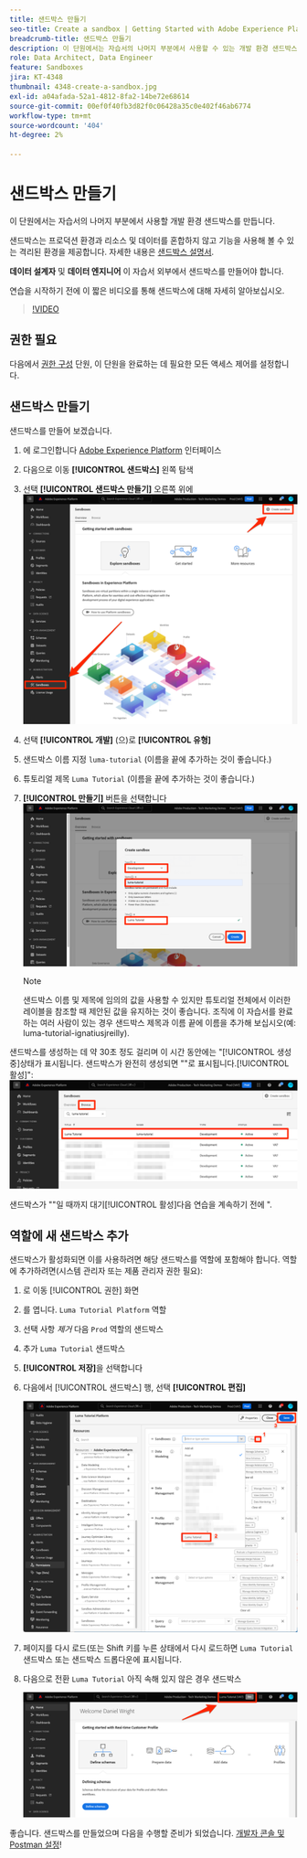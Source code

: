 ```yaml
---
title: 샌드박스 만들기
seo-title: Create a sandbox | Getting Started with Adobe Experience Platform for Data Architects and Data Engineers
breadcrumb-title: 샌드박스 만들기
description: 이 단원에서는 자습서의 나머지 부분에서 사용할 수 있는 개발 환경 샌드박스를 만듭니다.
role: Data Architect, Data Engineer
feature: Sandboxes
jira: KT-4348
thumbnail: 4348-create-a-sandbox.jpg
exl-id: a04afada-52a1-4812-8fa2-14be72e68614
source-git-commit: 00ef0f40fb3d82f0c06428a35c0e402f46ab6774
workflow-type: tm+mt
source-wordcount: '404'
ht-degree: 2%

---
```


# 샌드박스 만들기

<!--25min-->

이 단원에서는 자습서의 나머지 부분에서 사용할 개발 환경 샌드박스를 만듭니다.

샌드박스는 프로덕션 환경과 리소스 및 데이터를 혼합하지 않고 기능을 사용해 볼 수 있는 격리된 환경을 제공합니다. 자세한 내용은 [샌드박스 설명서](https://experienceleague.adobe.com/docs/experience-platform/sandbox/home.html?lang=ko-KR).

**데이터 설계자** 및 **데이터 엔지니어** 이 자습서 외부에서 샌드박스를 만들어야 합니다.

연습을 시작하기 전에 이 짧은 비디오를 통해 샌드박스에 대해 자세히 알아보십시오.
>[!VIDEO](https://video.tv.adobe.com/v/29838/?learn=on)

## 권한 필요

다음에서 [권한 구성](configure-permissions.md) 단원, 이 단원을 완료하는 데 필요한 모든 액세스 제어를 설정합니다.

<!--
* Permission items **[!UICONTROL Sandbox Administration]** > **[!UICONTROL View Sandboxes]** and **[!UICONTROL Manage Sandboxes]**
* Permission item **[!UICONTROL Sandboxes]** > **[!UICONTROL Prod]**
* User-role access to the `Luma Tutorial Platform` product profile
* Admin-level access to the `Luma Tutorial Platform` product profile
-->

## 샌드박스 만들기

샌드박스를 만들어 보겠습니다.

1. 에 로그인합니다 [Adobe Experience Platform](https://experience.adobe.com/platform) 인터페이스
1. 다음으로 이동 **[!UICONTROL 샌드박스]** 왼쪽 탐색
1. 선택 **[!UICONTROL 샌드박스 만들기]** 오른쪽 위에
   ![샌드박스 만들기 를 선택합니다](assets/sandbox-createSandbox.png)

1. 선택 **[!UICONTROL 개발]** (으)로 **[!UICONTROL 유형]**
1. 샌드박스 이름 지정 `luma-tutorial` (이름을 끝에 추가하는 것이 좋습니다.)
1. 튜토리얼 제목 `Luma Tutorial` (이름을 끝에 추가하는 것이 좋습니다.)
1. **[!UICONTROL 만들기]** 버튼을 선택합니다
   ![샌드박스 만들기](assets/sandbox-nameSandbox.png)
   >[!NOTE]
   >
   >샌드박스 이름 및 제목에 임의의 값을 사용할 수 있지만 튜토리얼 전체에서 이러한 레이블을 참조할 때 제안된 값을 유지하는 것이 좋습니다. 조직에 이 자습서를 완료하는 여러 사람이 있는 경우 샌드박스 제목과 이름 끝에 이름을 추가해 보십시오(예: luma-tutorial-ignatiusjreilly).

샌드박스를 생성하는 데 약 30초 정도 걸리며 이 시간 동안에는 &quot;[!UICONTROL 생성 중]상태가 표시됩니다. 샌드박스가 완전히 생성되면 &quot;&quot;로 표시됩니다.[!UICONTROL 활성]&quot;:
![활성 상태](assets/sandbox-active.png)

샌드박스가 &quot;&quot;일 때까지 대기[!UICONTROL 활성]다음 연습을 계속하기 전에 &quot;.

## 역할에 새 샌드박스 추가

샌드박스가 활성화되면 이를 사용하려면 해당 샌드박스를 역할에 포함해야 합니다. 역할에 추가하려면(시스템 관리자 또는 제품 관리자 권한 필요):

1. 로 이동 [!UICONTROL 권한] 화면
1. 를 엽니다. `Luma Tutorial Platform` 역할
1. 선택 사항 _제거_ 다음 `Prod` 역할의 샌드박스
1. 추가 `Luma Tutorial` 샌드박스
1. **[!UICONTROL 저장]**&#x200B;을 선택합니다
1. 다음에서 [!UICONTROL 샌드박스] 행, 선택 **[!UICONTROL 편집]**

   ![Luma 튜토리얼 추가](assets/sandbox-addLumaTutorial.png)

1. 페이지를 다시 로드(또는 Shift 키를 누른 상태에서 다시 로드하면 `Luma Tutorial` 샌드박스 또는 샌드박스 드롭다운에 표시됩니다.
1. 다음으로 전환 `Luma Tutorial` 아직 속해 있지 않은 경우 샌드박스

   ![샌드박스 확인](assets/sandbox-confirmDropdown.png)

좋습니다. 샌드박스를 만들었으며 다음을 수행할 준비가 되었습니다. [개발자 콘솔 및 Postman 설정](set-up-developer-console-and-postman.md)!
